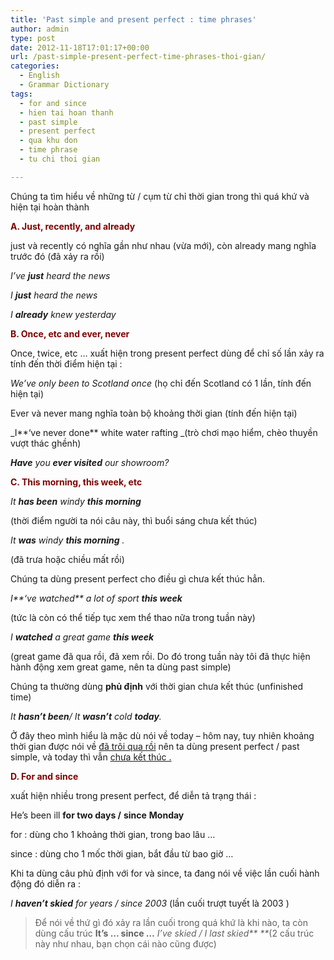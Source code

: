 ```yaml
---
title: 'Past simple and present perfect : time phrases'
author: admin
type: post
date: 2012-11-18T17:01:17+00:00
url: /past-simple-present-perfect-time-phrases-thoi-gian/
categories:
  - English
  - Grammar Dictionary
tags:
  - for and since
  - hien tai hoan thanh
  - past simple
  - present perfect
  - qua khu don
  - time phrase
  - tu chi thoi gian

---
```

Chúng ta tìm hiểu về những từ / cụm từ chỉ thời gian trong thì quá khứ và hiện tại hoàn thành

<span style="color: #800000;"><strong>A. Just, recently, and already</strong></span>

just và recently có nghĩa gần như nhau (vừa mới), còn already mang nghĩa trước đó (đã xảy ra rồi)

_I&#8217;ve **just** heard the news_

_I **just** heard the news_

_I **already** knew yesterday_

<span style="color: #800000;"><strong>B. Once, etc and ever, never</strong></span>

Once, twice, etc &#8230; xuất hiện trong present perfect dùng để chỉ số lần xảy ra tính đến thời điểm hiện tại :

_We&#8217;ve only been to Scotland once_ (họ chỉ đến Scotland có 1 lần, tính đến hiện tại)

Ever và never mang nghĩa toàn bộ khoảng thời gian (tính đến hiện tại)

_I**&#8216;ve never done** white water rafting _(trò chơi mạo hiểm, chèo thuyền vượt thác ghềnh)

_**Have** you **ever visited** our showroom?_

<span style="color: #800000;"><strong>C. This morning, this week, etc</strong></span>

_It **has been** windy **this morning**_

(thời điểm người ta nói câu này, thì buổi sáng chưa kết thúc)

_It **was** windy **this morning** ._

(đã trưa hoặc chiều mất rồi)

Chúng ta dùng present perfect cho điều gì chưa kết thúc hẳn.

_I**&#8216;ve watched** a lot of sport **this week**_

(tức là còn có thể tiếp tục xem thể thao nữa trong tuần này)

_I **watched** a great game **this week**_

(great game đã qua rồi, đã xem rồi. Do đó trong tuần này tôi đã thực hiện hành động xem great game, nên ta dùng past simple)

Chúng ta thường dùng **phủ định** với thời gian chưa kết thúc (unfinished time)

_It **hasn&#8217;t been**/ It **wasn&#8217;t** cold **today**._

Ở đây theo mình hiểu là mặc dù nói về today &#8211; hôm nay, tuy nhiên khoảng thời gian được nói về <span style="text-decoration: underline;">đã trôi qua rồi</span> nên ta dùng present perfect / past simple, và today thì vẫn <span style="text-decoration: underline;">chưa kết thúc .</span>

<span style="color: #800000;"><strong>D. For and since </strong></span>

xuất hiện nhiều trong present perfect, để diễn tả trạng thái :

He&#8217;s been ill **for two days /** **since** **Monday**

for : dùng cho 1 khoảng thời gian, trong bao lâu &#8230;

since : dùng cho 1 mốc thời gian, bắt đầu từ bao giờ &#8230;

Khi ta dùng câu phủ định với for và since, ta đang nói về việc lần cuối hành động đó diễn ra :

_I **haven&#8217;t skied** for years / since 2003_ (lần cuối trượt tuyết là 2003 )

> Để nói về thứ gì đó xảy ra lần cuối trong quá khứ là khi nào, ta còn dùng cấu trúc **It&#8217;s &#8230; since &#8230;** _I&#8217;ve skied / I last skied** **_(2 cấu trúc này như nhau, bạn chọn cái nào cũng được)
